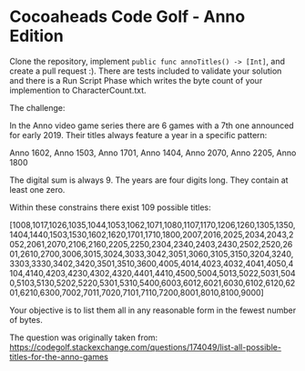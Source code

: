 # Cocoaheads Code Golf - Anno Edition

Clone the repository, implement `public func annoTitles() -> [Int]`, and create a pull request :).
There are tests included to validate your solution and there is a Run Script Phase which writes the byte count of your implemention to CharacterCount.txt.

The challenge:

In the Anno video game series there are 6 games with a 7th one announced for early 2019. Their titles always feature a year in a specific pattern:

Anno 1602, Anno 1503, Anno 1701, Anno 1404, Anno 2070, Anno 2205, Anno 1800

The digital sum is always 9.
The years are four digits long.
They contain at least one zero.

Within these constrains there exist 109 possible titles:

[1008,1017,1026,1035,1044,1053,1062,1071,1080,1107,1170,1206,1260,1305,1350,1404,1440,1503,1530,1602,1620,1701,1710,1800,2007,2016,2025,2034,2043,2052,2061,2070,2106,2160,2205,2250,2304,2340,2403,2430,2502,2520,2601,2610,2700,3006,3015,3024,3033,3042,3051,3060,3105,3150,3204,3240,3303,3330,3402,3420,3501,3510,3600,4005,4014,4023,4032,4041,4050,4104,4140,4203,4230,4302,4320,4401,4410,4500,5004,5013,5022,5031,5040,5103,5130,5202,5220,5301,5310,5400,6003,6012,6021,6030,6102,6120,6201,6210,6300,7002,7011,7020,7101,7110,7200,8001,8010,8100,9000]

Your objective is to list them all in any reasonable form in the fewest number of bytes.

The question was originally taken from: https://codegolf.stackexchange.com/questions/174049/list-all-possible-titles-for-the-anno-games
